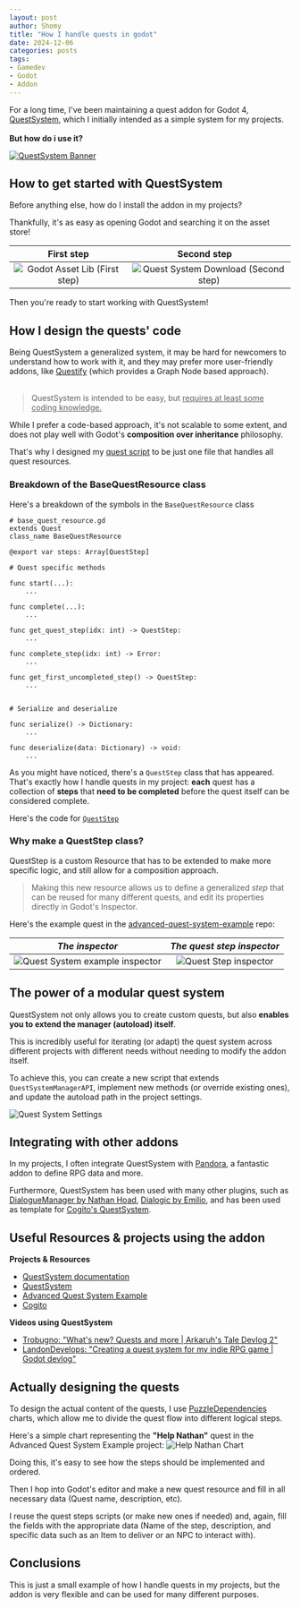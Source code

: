 ```yaml
---
layout: post
author: Shomy
title: "How I handle quests in godot"
date: 2024-12-06
categories: posts
tags:
- Gamedev
- Godot
- Addon
---
```


For a long time, I've been maintaining a quest addon for Godot 4, [QuestSystem](https://github.com/shomykohai/quest-system), which I initially intended as a simple system for my projects.<br><br>
**But how do i use it?**

[![QuestSystem Banner](/media/posts/2024/quest_system_banner.png)](https://shomy.is-a.dev/quest-system)

## How to get started with QuestSystem

Before anything else, how do I install the addon in my projects?<br>

Thankfully, it's as easy as opening Godot and searching it on the asset store!

First step | Second step ⠀
:------:|:------:
![Godot Asset Lib (First step)](/media/posts/2024/godot_asset_lib_quest_system.png) | ![Quest System Download (Second step)](/media/posts/2024/godot_asset_lib_quest_system_download.png)

Then you're ready to start working with QuestSystem!

## How I design the quests' code

Being QuestSystem a generalized system, it may be hard for newcomers to understand how to work with it, and they may prefer more user-friendly addons, like [Questify](https://github.com/TheWalruzz/godot-questify) (which provides a Graph Node based approach).
<br><br>

> QuestSystem is intended to be easy, but <u>requires at least some coding knowledge.</u><br>

While I prefer a code-based approach, it's not scalable to some extent, and does not play well with Godot's **composition over inheritance** philosophy.<br>

That's why I designed my [quest script](https://github.com/shomykohai/advanced-quest-system-example/blob/main/quests/scripts/base_quest.gd) to be just one file that handles all quest resources.

### Breakdown of the BaseQuestResource class

Here's a breakdown of the symbols in the `BaseQuestResource` class

```gdscript
# base_quest_resource.gd
extends Quest
class_name BaseQuestResource

@export var steps: Array[QuestStep]

# Quest specific methods

func start(...):
    ...

func complete(...):
    ...

func get_quest_step(idx: int) -> QuestStep:
    ...

func complete_step(idx: int) -> Error:
    ...

func get_first_uncompleted_step() -> QuestStep:
    ...


# Serialize and deserialize

func serialize() -> Dictionary:
    ...

func deserialize(data: Dictionary) -> void:
    ...

```

As you might have noticed, there's a `QuestStep` class that has appeared.<br>
That's exactly how I handle quests in my project: **each** quest has a collection of **steps** that **need to be completed** before the quest itself can be considered complete.

Here's the code for [`QuestStep`](https://github.com/shomykohai/advanced-quest-system-example/blob/main/quests/scripts/quest_step.gd)


### Why make a QuestStep class?

QuestStep is a custom Resource that has to be extended to make more specific logic, and still allow for a composition approach.<br>

> Making this new resource allows us to define a generalized *step* that can be reused for many different quests, and edit its properties directly in Godot's Inspector.

Here's the example quest in the [advanced-quest-system-example](https://github.com/shomykohai/advanced-quest-system-example/) repo:


*The inspector* | *The quest step inspector* |
:------:|:------: 
![Quest System example inspector](/media/posts/2024/quest_system_example_inspector.png) | ![Quest Step inspector](/media/posts/2024/quest_system_example_inspector_step.png)


## The power of a modular quest system

QuestSystem not only allows you to create custom quests, but also **enables you to extend the manager (autoload) itself**.

This is incredibly useful for iterating (or adapt) the quest system across different projects with different needs without needing to modify the addon itself.

To achieve this, you can create a new script that extends `QuestSystemManagerAPI`, implement new methods (or override existing ones), and update the autoload path in the project settings.

![Quest System Settings](/media/posts/2024/quest_system_settings_autoload.png)


## Integrating with other addons

In my projects, I often integrate QuestSystem with [Pandora](https://github.com/bitbrain/pandora), a fantastic addon to define RPG data and more.<br>

Furthermore, QuestSystem has been used with many other plugins, such as [DialogueManager by Nathan Hoad](https://github.com/nathanhoad/godot_dialogue_manager), [Dialogic by Emilio](https://github.com/dialogic-godot/dialogic), and has been used as template for [Cogito's QuestSystem](https://github.com/Phazorknight/Cogito).

## Useful Resources & projects using the addon

**Projects & Resources**
- [QuestSystem documentation](https://shomy.is-a.dev/quest-system)
- [QuestSystem](https://github.com/shomykohai/quest-system)
- [Advanced Quest System Example](https://github.com/shomykohai/advanced-quest-system-example)
- [Cogito](https://github.com/Phazorknight/Cogito)

**Videos using QuestSystem**
- [Trobugno: "What's new? Quests and more | Arkaruh's Tale Devlog 2"](https://www.youtube.com/watch?v=xFB74hBJawA)
- [LandonDevelops: "Creating a quest system for my indie RPG game | Godot devlog"](https://www.youtube.com/watch?v=D6X2Ex6m0vk)

## Actually designing the quests

To design the actual content of the quests, I use [PuzzleDependencies](https://github.com/nathanhoad/godot_puzzle_dependencies) charts, which allow me to divide the quest flow into different logical steps.

Here's a simple chart representing the **"Help Nathan"** quest in the Advanced Quest System Example project:
![Help Nathan Chart](/media/posts/2024/help_nathan_quest_chart.png)

Doing this, it's easy to see how the steps should be implemented and ordered.

Then I hop into Godot's editor and make a new quest resource and fill in all necessary data (Quest name, description, etc).

I reuse the quest steps scripts (or make new ones if needed) and, again, fill the fields with the appropriate data (Name of the step, description, and specific data such as an Item to deliver or an NPC to interact with).

## Conclusions

This is just a small example of how I handle quests in my projects, but the addon is very flexible and can be used for many different purposes.<br>